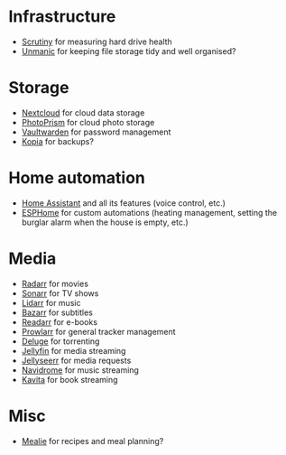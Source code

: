 # Infrastructure
- [Scrutiny](https://github.com/AnalogJ/scrutiny) for measuring hard drive health
- [Unmanic](https://github.com/Unmanic/unmanic) for keeping file storage tidy and well organised?

# Storage
- [Nextcloud](https://nextcloud.com/) for cloud data storage
- [PhotoPrism](https://www.photoprism.app/) for cloud photo storage
- [Vaultwarden](https://github.com/dani-garcia/vaultwarden) for password management
- [Kopia](https://github.com/kopia/kopia) for backups?

# Home automation
- [Home Assistant](https://www.home-assistant.io/) and all its features (voice control, etc.)
- [ESPHome](https://esphome.io/) for custom automations (heating management, setting the burglar alarm when the house is empty, etc.)

# Media
- [Radarr](https://radarr.video/) for movies
- [Sonarr](https://sonarr.tv/) for TV shows
- [Lidarr](https://lidarr.audio/) for music
- [Bazarr](https://bazarr.media/) for subtitles
- [Readarr](https://readarr.com/) for e-books
- [Prowlarr](https://prowlarr.com/) for general tracker management
- [Deluge](https://deluge-torrent.org/) for torrenting
- [Jellyfin](https://jellyfin.org/) for media streaming
- [Jellyseerr](https://github.com/Fallenbagel/jellyseerr) for media requests
- [Navidrome](https://github.com/navidrome/navidrome) for music streaming
- [Kavita](https://github.com/Kareadita/Kavita) for book streaming

# Misc
- [Mealie](https://github.com/mealie-recipes/mealie) for recipes and meal planning?
